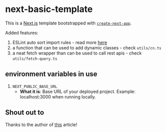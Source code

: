 # next-basic-template

This is a [Next.js](https://nextjs.org/) template bootstrapped with [`create-next-app`](https://github.com/vercel/next.js/tree/canary/packages/create-next-app).

Added features:

1. ESLint auto sort import rules - read more [here](https://dev.to/julioxavierr/sorting-your-imports-with-eslint-3ped)
2. a function that can be used to add dynamic classes - check `utils/cn.ts`
3. a neat fetch wrapper than can be used to call rest apis - check `utils/fetch-query.ts`

## environment variables in use

1. `NEXT_PUBLIC_BASE_URL`
   - **What it is**: Base URL of your deployed project. Example: localhost:3000 when running locally.

## Shout out to

Thanks to the author of [this](https://dev.to/yehezkielgunawan/how-to-make-your-own-nextjs-starter-template-6jl) article!
